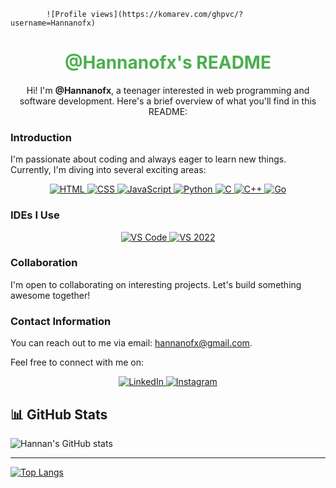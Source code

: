             ![Profile views](https://komarev.com/ghpvc/?username=Hannanofx)
<div align="center">
  <h1 style="color:#4CAF50;">@Hannanofx's README</h1>
  <p>Hi! I'm <strong>@Hannanofx</strong>, a teenager interested in web programming and software development. Here's a brief overview of what you'll find in this README:</p>
</div>

### Introduction

<p>I'm passionate about coding and always eager to learn new things. Currently, I'm diving into several exciting areas:</p>

<div align="center">
        <p align="center">
          <a href="https://developer.mozilla.org/en-US/docs/Web/HTML" target="_blank">
            <img src="https://img.shields.io/badge/HTML5-E34F26?style=for-the-badge&logo=html5&logoColor=white" alt="HTML">
          </a>
          <a href="https://developer.mozilla.org/en-US/docs/Web/CSS" target="_blank">
            <img src="https://img.shields.io/badge/CSS-1572B6?style=for-the-badge&logo=css3&logoColor=white" alt="CSS">
          </a>
          <a href="https://developer.mozilla.org/en-US/docs/Web/JavaScript" target="_blank">
            <img src="https://img.shields.io/badge/JavaScript-F7DF1E?style=for-the-badge&logo=javascript&logoColor=black" alt="JavaScript">
          </a>
          <a href="https://www.python.org/" target="_blank">
            <img src="https://img.shields.io/badge/Python-3776AB?style=for-the-badge&logo=python&logoColor=white" alt="Python">
          </a>
          <a href="https://en.cppreference.com/w/c/language" target="_blank">
            <img src="https://img.shields.io/badge/C-00599C?style=for-the-badge&logo=c&logoColor=white" alt="C">
          </a>
          <a href="https://isocpp.org/" target="_blank">
            <img src="https://img.shields.io/badge/C++-00599C?style=for-the-badge&logo=c%2B%2B&logoColor=white" alt="C++">
          </a>
          <a href="https://golang.org/" target="_blank">
            <img src="https://img.shields.io/badge/Go-00ADD8?style=for-the-badge&logo=go&logoColor=white" alt="Go">
          </a>
        </p>
</div>

### IDEs I Use

<p align="center">
  <a href="https://code.visualstudio.com/" target="_blank">
    <img src="https://img.shields.io/badge/VS%20Code-007ACC?style=for-the-badge&logo=visual-studio-code&logoColor=white" alt="VS Code">
  </a>
  <a href="https://visualstudio.microsoft.com/vs/" target="_blank">
    <img src="https://img.shields.io/badge/VS%202022-5C2D91?style=for-the-badge&logo=visual-studio&logoColor=white" alt="VS 2022">
  </a>
</p>

### Collaboration

<p>I'm open to collaborating on interesting projects. Let's build something awesome together!</p>

### Contact Information

<p>You can reach out to me via email: <a href="mailto:hannanofx@gmail.com">hannanofx@gmail.com</a>.</p>
<p>Feel free to connect with me on:</p>

<p align="center">
  <a href="https://pk.linkedin.com/in/hannan-b2829a325" target="_blank">
    <img src="https://img.shields.io/badge/LinkedIn-0A66C2?style=for-the-badge&logo=linkedin&logoColor=white" alt="LinkedIn">
  </a>
  <a href="https://www.instagram.com/hannan.ofx" target="_blank">
    <img src="https://img.shields.io/badge/Instagram-E4405F?style=for-the-badge&logo=instagram&logoColor=white" alt="Instagram">
  </a>
</p>

## 📊 GitHub Stats

![Hannan's GitHub stats](https://github-readme-stats.vercel.app/api?username=Hannanofx&show_icons=true&theme=radical)

---

[![Top Langs](https://github-readme-stats.vercel.app/api/top-langs/?username=Hannanofx&layout=compact&theme=radical)](https://github.com/Hannanofx/github-readme-stats)
